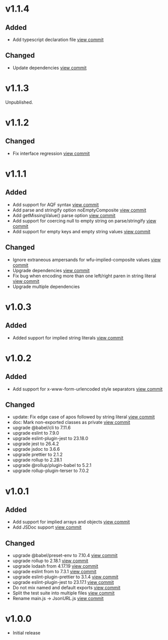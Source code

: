 # v1.1.4
## Added
  - Add typescript declaration file [view commit](http://github.com/jsonurl/jsonurl-js/commit/13f1fd474b46ba68a544d9ae9a59a34bee0c8a4a)
## Changed
  - Update dependencies [view commit](http://github.com/jsonurl/jsonurl-js/commit/9dbebe2f823bb8de9f8a552c972933c1ad2f9866)

# v1.1.3
Unpublished.

# v1.1.2
## Changed
- Fix interface regression [view commit](http://github.com/jsonurl/jsonurl-js/commit/e4c83f8f13035aa63218d7717442460fdfb27cda)

# v1.1.1
## Added
- Add support for AQF syntax [view commit](http://github.com/jsonurl/jsonurl-js/commit/65a1b09918b5005487b18aa5c66d8fd4a30309aa)
- Add parse and stringify option noEmptyComposite [view commit](http://github.com/jsonurl/jsonurl-js/commit/202fb34b0da3d7358085bea7af2a21e441519b9f)
- Add getMissingValue() parse option [view commit](http://github.com/jsonurl/jsonurl-js/commit/450d00c3127dc63b6606e7891219888b45e6241a)
- Add support for coercing null to empty string on parse/stringify [view commit](http://github.com/jsonurl/jsonurl-js/commit/a564595b984283306ddee1d2aea6cb6d156098a3)
- Add support for empty keys and empty string values [view commit](http://github.com/jsonurl/jsonurl-js/commit/6b94a0dadfc3d5ea8f21218f9bbee1205772f68b)
## Changed
- Ignore extraneous ampersands for wfu-implied-composite values [view commit](http://github.com/jsonurl/jsonurl-js/commit/f288b33fbe9e8e88450a56d0878155dd85c85d1d)
- Upgrade dependencies [view commit](http://github.com/jsonurl/jsonurl-js/commit/045008b511250f9da45ce3f85ed16a05a3b887b4)
- Fix bug when encoding more than one left/right paren in string literal [view commit](http://github.com/jsonurl/jsonurl-js/commit/217ef164776a4fa5c2bd8361fdc5e06b6c0a3c84)
- Upgrade multiple dependencies

# v1.0.3
## Added
- Added support for implied string literals [view commit](http://github.com/jsonurl/jsonurl-js/commit/1ff72c6c590be33eb9792e3f26086d893e137534)

# v1.0.2
## Added
- Add support for x-www-form-urlencoded style separators [view commit](http://github.com/jsonurl/jsonurl-js/commit/2faa2482a176d69f8297f7ab095178dba164d74f)
## Changed
- update: Fix edge case of apos followed by string literal [view commit](http://github.com/jsonurl/jsonurl-js/commit/4dc2f185bd4862fbe83f49857eca136142c7639e)
- doc: Mark non-exported classes as private [view commit](http://github.com/jsonurl/jsonurl-js/commit/271ab69e76448002692801ff065bb67ac939415f)
- upgrade @babel/cli to 7.11.6
- upgrade eslint to 7.9.0
- upgrade eslint-plugin-jest to 23.18.0
- upgrade jest to 26.4.2
- upgrade jsdoc to 3.6.6
- upgrade prettier to 2.1.2
- upgrade rollup to 2.28.1
- upgrade @rollup/plugin-babel to 5.2.1
- upgrade rollup-plugin-terser to 7.0.2

# v1.0.1
## Added
- Add support for implied arrays and objects [view commit](http://github.com/jsonurl/jsonurl-js/commit/ee83d9c5c6d6cbc1643c721ba223a004ee4e8781)
- Add JSDoc support [view commit](http://github.com/jsonurl/jsonurl-js/commit/5706a2975632201ef574b23dc38d00bb2a154737)
## Changed
- upgrade @babel/preset-env to 7.10.4 [view commit](http://github.com/jsonurl/jsonurl-js/commit/0e2019124c303847e21aa2bb0a63ef3bf528a64d)
- upgrade rollup to 2.18.1 [view commit](http://github.com/jsonurl/jsonurl-js/commit/ef9ded9e4df15d0d2404f29245e80cc7ae161255)
- upgrade lodash from 4.17.19 [view commit](http://github.com/jsonurl/jsonurl-js/commit/0d78ec646e2731923163fb9641995b5087e82b15)
- upgrade eslint from to 7.3.1 [view commit](http://github.com/jsonurl/jsonurl-js/commit/131e5b073e7823d81f480b1f077f8dd1be3299b9)
- upgrade eslint-plugin-prettier to 3.1.4 [view commit](http://github.com/jsonurl/jsonurl-js/commit/80b350a03e894b63a1e34a3cc362635b4f0ea532)
- upgrade eslint-plugin-jest to 23.17.1 [view commit](http://github.com/jsonurl/jsonurl-js/commit/684957f78145c30bf2c306a644cb1be4268b7501)
- Do not mix named and default exports [view commit](http://github.com/jsonurl/jsonurl-js/commit/dd772cae0c3501cec252a1ed42387de514b9c6a3)
- Split the test suite into multiple files [view commit](http://github.com/jsonurl/jsonurl-js/commit/60cf88e968e7c408722dc16404150197529feeab)
- Rename main.js -> JsonURL.js [view commit](http://github.com/jsonurl/jsonurl-js/commit/ee83d9c5c6d6cbc1643c721ba223a004ee4e8781)


# v1.0.0
- Initial release

